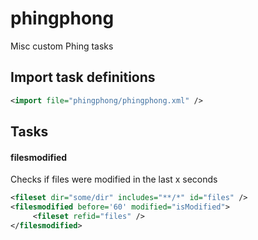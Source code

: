 # phingphong
Misc custom Phing tasks

## Import task definitions
```XML
<import file="phingphong/phingphong.xml" />
```

## Tasks
#### filesmodified
Checks if files were modified in the last x seconds
```XML
<fileset dir="some/dir" includes="**/*" id="files" />
<filesmodified before='60' modified="isModified">
     <fileset refid="files" />
</filesmodified>
```
